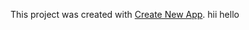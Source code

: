 This project was created with [Create New App](https://github.com/qodesmith/create-new-app).
hii hello